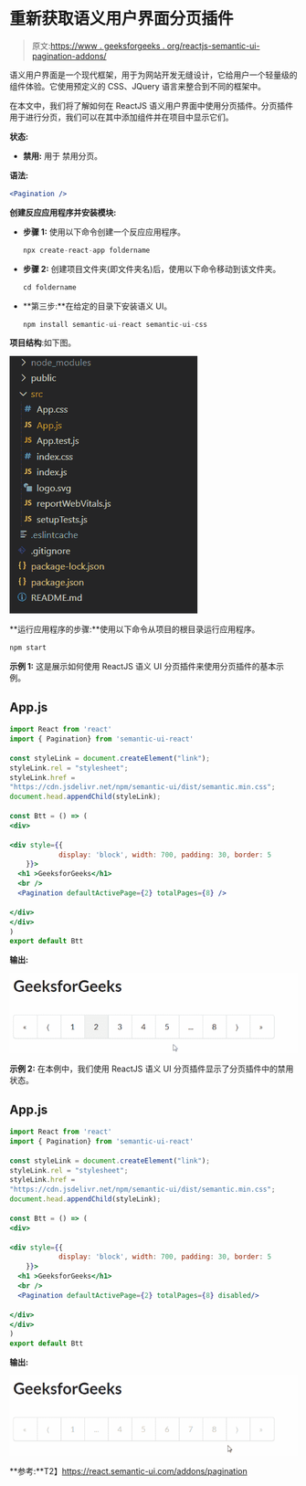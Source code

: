 # 重新获取语义用户界面分页插件

> 原文:[https://www . geeksforgeeks . org/reactjs-semantic-ui-pagination-addons/](https://www.geeksforgeeks.org/reactjs-semantic-ui-pagination-addons/)

语义用户界面是一个现代框架，用于为网站开发无缝设计，它给用户一个轻量级的组件体验。它使用预定义的 CSS、JQuery 语言来整合到不同的框架中。

在本文中，我们将了解如何在 ReactJS 语义用户界面中使用分页插件。分页插件用于进行分页，我们可以在其中添加组件并在项目中显示它们。

**状态:**

*   **禁用:** 用于 禁用分页。

**语法:**

```jsx
<Pagination />
```

**创建反应应用程序并安装模块:**

*   **步骤 1:** 使用以下命令创建一个反应应用程序。

    ```jsx
    npx create-react-app foldername
    ```

*   **步骤 2:** 创建项目文件夹(即文件夹名)后，使用以下命令移动到该文件夹。

    ```jsx
    cd foldername
    ```

*   **第三步:**在给定的目录下安装语义 UI。

    ```jsx
    npm install semantic-ui-react semantic-ui-css
    ```

**项目结构**:如下图。

![](img/f04ae0d8b722a9fff0bd9bd138b29c23.png)

**运行应用程序的步骤:**使用以下命令从项目的根目录运行应用程序。

```jsx
npm start
```

**示例 1:** 这是展示如何使用 ReactJS 语义 UI 分页插件来使用分页插件的基本示例。

## App.js

```jsx
import React from 'react'
import { Pagination} from 'semantic-ui-react'

const styleLink = document.createElement("link");
styleLink.rel = "stylesheet";
styleLink.href = 
"https://cdn.jsdelivr.net/npm/semantic-ui/dist/semantic.min.css";
document.head.appendChild(styleLink);

const Btt = () => (
<div>

<div style={{
            display: 'block', width: 700, padding: 30, border: 5
    }}>
  <h1 >GeeksforGeeks</h1>
  <br />
  <Pagination defaultActivePage={2} totalPages={8} />

</div>
</div>
)
export default Btt
```

**输出:**

![](img/987587beee419ae6ddf0538fa2a1baa8.png)

**示例 2:** 在本例中，我们使用 ReactJS 语义 UI 分页插件显示了分页插件中的禁用状态。

## App.js

```jsx
import React from 'react'
import { Pagination} from 'semantic-ui-react'

const styleLink = document.createElement("link");
styleLink.rel = "stylesheet";
styleLink.href = 
"https://cdn.jsdelivr.net/npm/semantic-ui/dist/semantic.min.css";
document.head.appendChild(styleLink);

const Btt = () => (
<div>

<div style={{
            display: 'block', width: 700, padding: 30, border: 5
    }}>
  <h1 >GeeksforGeeks</h1>
  <br />
  <Pagination defaultActivePage={2} totalPages={8} disabled/>

</div>
</div>
)
export default Btt
```

**输出:**

![](img/ed9228946e2b4439eb7c8f81046be140.png)

**参考:**T2】https://react.semantic-ui.com/addons/pagination